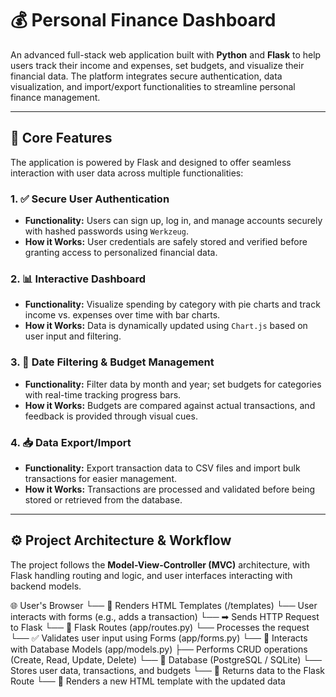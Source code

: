 # 💰 Personal Finance Dashboard

An advanced full-stack web application built with **Python** and **Flask** to help users track their income and expenses, set budgets, and visualize their financial data. The platform integrates secure authentication, data visualization, and import/export functionalities to streamline personal finance management.

---

## 🚀 Core Features

The application is powered by Flask and designed to offer seamless interaction with user data across multiple functionalities:

### 1. ✅ Secure User Authentication
- **Functionality:** Users can sign up, log in, and manage accounts securely with hashed passwords using `Werkzeug`.
- **How it Works:** User credentials are safely stored and verified before granting access to personalized financial data.

### 2. 📊 Interactive Dashboard
- **Functionality:** Visualize spending by category with pie charts and track income vs. expenses over time with bar charts.
- **How it Works:** Data is dynamically updated using `Chart.js` based on user input and filtering.

### 3. 📅 Date Filtering & Budget Management
- **Functionality:** Filter data by month and year; set budgets for categories with real-time tracking progress bars.
- **How it Works:** Budgets are compared against actual transactions, and feedback is provided through visual cues.

### 4. 📥 Data Export/Import
- **Functionality:** Export transaction data to CSV files and import bulk transactions for easier management.
- **How it Works:** Transactions are processed and validated before being stored or retrieved from the database.

---

## ⚙️ Project Architecture & Workflow

The project follows the **Model-View-Controller (MVC)** architecture, with Flask handling routing and logic, and user interfaces interacting with backend models.

🌐 User's Browser
└── 📄 Renders HTML Templates (/templates)
└── User interacts with forms (e.g., adds a transaction)
└── ➡ Sends HTTP Request to Flask
└── 🔁 Flask Routes (app/routes.py)
└── Processes the request
└── ✅ Validates user input using Forms (app/forms.py)
└── 🔄 Interacts with Database Models (app/models.py)
├── Performs CRUD operations (Create, Read, Update, Delete)
└── 💾 Database (PostgreSQL / SQLite)
└── Stores user data, transactions, and budgets
└── 🔁 Returns data to the Flask Route
└── 📄 Renders a new HTML template with the updated data
